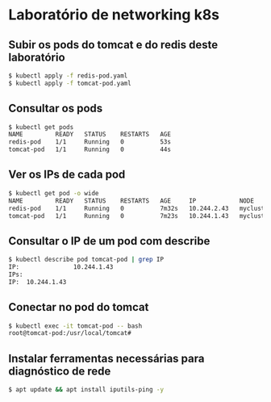 # Laboratório de networking k8s

## Subir os pods do tomcat e do redis deste laboratório


```sh
$ kubectl apply -f redis-pod.yaml
$ kubectl apply -f tomcat-pod.yaml
```

## Consultar os pods

```sh
$ kubectl get pods
NAME         READY   STATUS    RESTARTS   AGE
redis-pod    1/1     Running   0          53s
tomcat-pod   1/1     Running   0          44s
```

## Ver os IPs de cada pod

```sh
$ kubectl get pod -o wide
NAME         READY   STATUS    RESTARTS   AGE     IP            NODE                NOMINATED NODE   READINESS GATES
redis-pod    1/1     Running   0          7m32s   10.244.2.43   mycluster-worker2   <none>           <none>
tomcat-pod   1/1     Running   0          7m23s   10.244.1.43   mycluster-worker    <none>           <none>
```

## Consultar o IP de um pod com describe

```sh
$ kubectl describe pod tomcat-pod | grep IP
IP:               10.244.1.43
IPs:
IP:  10.244.1.43
```


## Conectar no pod do tomcat

```sh
$ kubectl exec -it tomcat-pod -- bash
root@tomcat-pod:/usr/local/tomcat# 
```

## Instalar ferramentas necessárias para diagnóstico de rede


```sh
$ apt update && apt install iputils-ping -y
```


